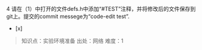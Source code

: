 4
请在（1）中打开的文件defs.h中添加“#TEST”注释，并将修改后的文件保存到git上。提交的commit messege为“code-edit test”.
- [x]  

> 知识点：实验环境准备
> 出处：网络
> 难度：1
> 
